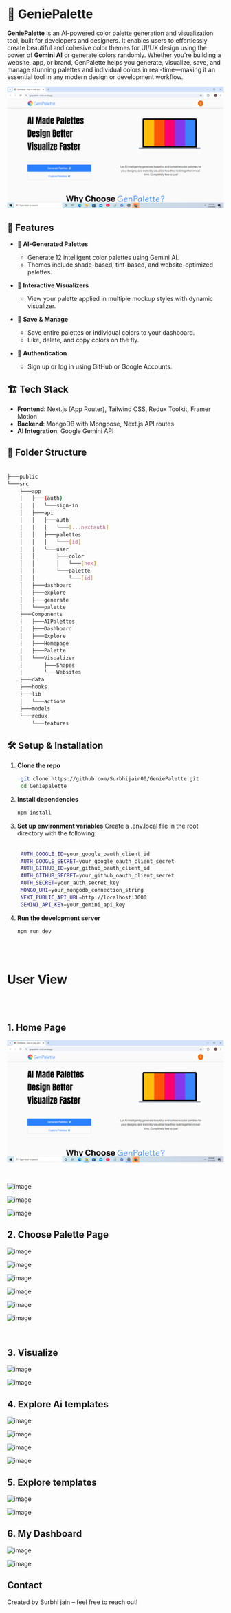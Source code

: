 
# 🎨 GeniePalette

**GeniePalette** is an AI-powered color palette generation and visualization tool, built for developers and designers. It enables users to effortlessly create beautiful and cohesive color themes for UI/UX design using the power of **Gemini AI** or generate colors randomly. Whether you're building a website, app, or brand, GenPalette helps you generate, visualize, save, and manage stunning palettes and individual colors in real-time—making it an essential tool in any modern design or development workflow.

![image](https://github.com/Surbhijain00/GeniePalette/blob/main/public/HomePage1.png) 

## 🚀 Features

- 🤖 **AI-Generated Palettes**
  - Generate 12 intelligent color palettes using Gemini AI.
  - Themes include shade-based, tint-based, and website-optimized palettes.

- 🧪 **Interactive Visualizers**
  - View your palette applied in multiple mockup styles with dynamic visualizer.

- 💾 **Save & Manage**
  - Save entire palettes or individual colors to your dashboard.
  - Like, delete, and copy colors on the fly.

- 👤 **Authentication**
  - Sign up or log in using GitHub or Google Accounts.

## 🏗️ Tech Stack

- **Frontend**: Next.js (App Router), Tailwind CSS, Redux Toolkit, Framer Motion
- **Backend**: MongoDB with Mongoose, Next.js API routes
- **AI Integration**: Google Gemini API

## 📁 Folder Structure

```bash

├───public
└───src
    ├───app
    │   ├───(auth)
    │   │   └───sign-in
    │   ├───api
    │   │   ├───auth
    │   │   │   └───[...nextauth]
    │   │   ├───palettes
    │   │   │   └───[id]
    │   │   └───user
    │   │       ├───color
    │   │       │   └───[hex]
    │   │       └───palette
    │   │           └───[id]
    │   ├───dashboard
    │   ├───explore
    │   ├───generate
    │   └───palette
    ├───Components
    │   ├───AIPalettes
    │   ├───Dashboard
    │   ├───Explore
    │   ├───Homepage
    │   ├───Palette
    │   └───Visualizer
    │       ├───Shapes
    │       └───Websites
    ├───data
    ├───hooks
    ├───lib
    │   └───actions
    ├───models
    └───redux
        └───features

```

## 🛠️ Setup & Installation

1. **Clone the repo**
   ```bash
    git clone https://github.com/Surbhijain00/GeniePalette.git
    cd Geniepalette

2. **Install dependencies**
   ```bash
   npm install

3. **Set up environment variables**
   Create a .env.local file in the root directory with the following:
   ```bash

    AUTH_GOOGLE_ID=your_google_oauth_client_id
    AUTH_GOOGLE_SECRET=your_google_oauth_client_secret
    AUTH_GITHUB_ID=your_github_oauth_client_id
    AUTH_GITHUB_SECRET=your_github_oauth_client_secret
    AUTH_SECRET=your_auth_secret_key
    MONGO_URI=your_mongodb_connection_string
    NEXT_PUBLIC_API_URL=http://localhost:3000
    GEMINI_API_KEY=your_gemini_api_key


4. **Run the development server**
   ```bash
   npm run dev

<br>
<br>

# User View

<br>
<br>



## 1. Home Page
![image](https://github.com/Surbhijain00/GeniePalette/blob/main/public/HomePage1.png)

   <br>


![image](https://github.com/Surbhijain00/GeniePalette/blob/main/public/Image2.png)
   <br>

![image](https://github.com/Surbhijain00/GeniePalette/blob/main/public/Image3.png)
   <br>

![image](https://github.com/Surbhijain00/GeniePalette/blob/main/public/SS4.png)
   <br>


## 2. Choose Palette Page
![image](https://github.com/Surbhijain00/GeniePalette/blob/main/public/SS6.png)
   <br>

![image](https://github.com/Surbhijain00/GeniePalette/blob/main/public/SS8.png)
   <br>

![image](https://github.com/Surbhijain00/GeniePalette/blob/main/public/SS9.png)
   <br>

![image](https://github.com/Surbhijain00/GeniePalette/blob/main/public/SS11.png)
   <br>

![image](https://github.com/Surbhijain00/GeniePalette/blob/main/public/SS12.png)
   <br>

![image](https://github.com/Surbhijain00/GeniePalette/blob/main/public/SS13.png)
   <br>

   <br>
   
## 3. Visualize 
![image](https://github.com/Surbhijain00/GeniePalette/blob/main/public/SS14.png)
   <br>

![image](https://github.com/Surbhijain00/GeniePalette/blob/main/public/SS15.png)
   <br>

## 4. Explore Ai templates
![image](https://github.com/Surbhijain00/GeniePalette/blob/main/public/SS16.png)
   <br>

![image](https://github.com/Surbhijain00/GeniePalette/blob/main/public/SS19.png)
   <br>

![image](https://github.com/Surbhijain00/GeniePalette/blob/main/public/SS20.png)
   <br>

![image](https://github.com/Surbhijain00/GeniePalette/blob/main/public/SS24.png)
   <br>

## 5. Explore templates
![image](https://github.com/Surbhijain00/GeniePalette/blob/main/public/SS21.png)
   <br>

![image](https://github.com/Surbhijain00/GeniePalette/blob/main/public/SS22.png)
   <br>

## 6. My Dashboard
![image](https://github.com/Surbhijain00/GeniePalette/blob/main/public/SS25.png)
   <br> 

![image](https://github.com/Surbhijain00/GeniePalette/blob/main/public/SS26.png)
   <br>
   




   
   

## Contact

Created by Surbhi jain – feel free to reach out!
